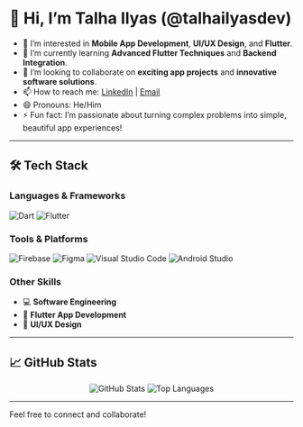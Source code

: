 # 👋 Hi, I’m Talha Ilyas (@talhailyasdev)

- 👀 I’m interested in **Mobile App Development**, **UI/UX Design**, and **Flutter**.
- 🌱 I’m currently learning **Advanced Flutter Techniques** and **Backend Integration**.
- 💞️ I’m looking to collaborate on **exciting app projects** and **innovative software solutions**.
- 📫 How to reach me: [LinkedIn](https://www.linkedin.com/in/talhailyasdev) | [Email](mailto:your.email@example.com)
- 😄 Pronouns: He/Him
- ⚡ Fun fact: I’m passionate about turning complex problems into simple, beautiful app experiences!

---

## 🛠 Tech Stack

### Languages & Frameworks
<div align="left">
  <img src="https://img.shields.io/badge/Dart-0175C2?style=for-the-badge&logo=dart&logoColor=white" alt="Dart" />
  <img src="https://img.shields.io/badge/Flutter-02569B?style=for-the-badge&logo=flutter&logoColor=white" alt="Flutter" />
</div>

### Tools & Platforms
<div align="left">
  <img src="https://img.shields.io/badge/Firebase-FFCA28?style=for-the-badge&logo=firebase&logoColor=white" alt="Firebase" />
  <img src="https://img.shields.io/badge/Figma-F24E1E?style=for-the-badge&logo=figma&logoColor=white" alt="Figma" />
  <img src="https://img.shields.io/badge/Visual%20Studio%20Code-007ACC?style=for-the-badge&logo=visual%20studio%20code&logoColor=white" alt="Visual Studio Code" />
  <img src="https://img.shields.io/badge/Android%20Studio-3DDC84?style=for-the-badge&logo=android%20studio&logoColor=white" alt="Android Studio" />
</div>

### Other Skills
- 💻 **Software Engineering**
- 📱 **Flutter App Development**
- 🎨 **UI/UX Design**
  
---

## 📈 GitHub Stats

<div align="center">
  <img src="https://github-readme-stats.vercel.app/api?username=talhailyasdev&show_icons=true&theme=radical" alt="GitHub Stats" />
  <img src="https://github-readme-stats.vercel.app/api/top-langs/?username=talhailyasdev&layout=compact&theme=radical" alt="Top Languages" />
</div>

---

Feel free to connect and collaborate!
